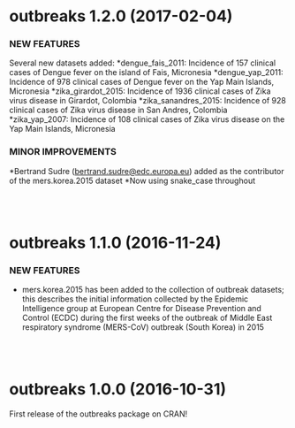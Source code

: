 outbreaks 1.2.0 (2017-02-04)
==================

### NEW FEATURES

Several new datasets added:
*dengue_fais_2011: Incidence of 157 clinical cases of Dengue fever on the island
of Fais, Micronesia
*dengue_yap_2011: Incidence of 978 clinical cases of Dengue fever on the Yap
Main Islands, Micronesia
*zika_girardot_2015: Incidence of 1936 clinical cases of Zika virus disease in
Girardot, Colombia
*zika_sanandres_2015: Incidence of 928 clinical cases of Zika virus disease in San
Andres, Colombia
*zika_yap_2007: Incidence of 108 clinical cases of Zika virus disease on the Yap
Main Islands, Micronesia


### MINOR IMPROVEMENTS

*Bertrand Sudre (bertrand.sudre@edc.europa.eu) added as the
contributor of the mers.korea.2015 dataset
*Now using snake_case throughout


<br>
<br>

outbreaks 1.1.0 (2016-11-24)
==================

### NEW FEATURES

* mers.korea.2015 has been added to the collection of outbreak
  datasets; this describes the initial information collected by the
  Epidemic Intelligence group at European Centre for Disease
  Prevention and Control (ECDC) during the first weeks of the outbreak
  of Middle East respiratory syndrome (MERS-CoV) outbreak (South Korea) in 2015


<br>
<br>

outbreaks 1.0.0 (2016-10-31)
==================
First release of the outbreaks package on CRAN!
